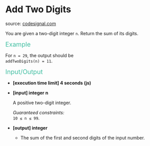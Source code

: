 <h1>Add Two Digits</h1>
<p>source: <a href="https://www.codesignal.com/">codesignal.com</a>
<div><p>You are given a two-digit integer <code>n</code>. Return the sum of its digits.</p>
<p><span style="color:#44BFA3;font-size:1.4em">Example</span></p>
<p>For <code>n = 29</code>, the output should be<br>
<code>addTwoDigits(n) = 11</code>.</p>
<p><span style="color:#44BFA3;font-size:1.4em">Input/Output</span></p>
<ul>
<li>
<p><strong>[execution time limit] 4 seconds (js)</strong></p>
</li>
<li>
<p><strong>[input] integer n</strong></p>
<p>A positive two-digit integer.</p>
<p><em>Guaranteed constraints:</em><br>
<code>10 ≤ n ≤ 99</code>.</p>
</li>
<li>
<p><strong>[output] integer</strong></p>
<ul>
<li>The sum of the first and second digits of the input number.</li>
</ul>
</li>
</ul>
</div>